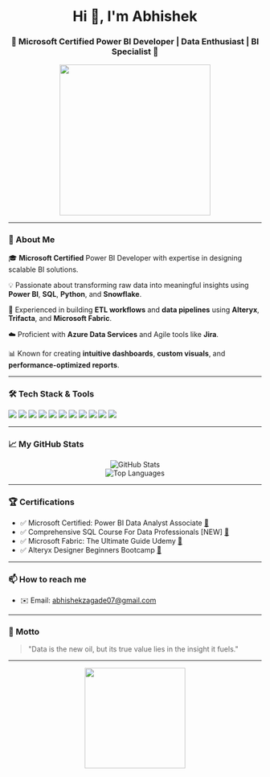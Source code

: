 <!-- GitHub Profile README -->

<h1 align="center">Hi 👋, I'm Abhishek</h1>
<h3 align="center">🔹 Microsoft Certified Power BI Developer | Data Enthusiast | BI Specialist 🔹</h3>

<p align="center">
  <img src="https://user-images.githubusercontent.com/674621/131262795-f858dcd1-6ec5-41f2-bb3a-3d3475d5f1c8.gif" width="300"/>
</p>

---

### 🧠 About Me

🎓 **Microsoft Certified** Power BI Developer with expertise in designing scalable BI solutions.

💡 Passionate about transforming raw data into meaningful insights using **Power BI**, **SQL**, **Python**, and **Snowflake**.

🚀 Experienced in building **ETL workflows** and **data pipelines** using **Alteryx**, **Trifacta**, and **Microsoft Fabric**.

☁️ Proficient with **Azure Data Services** and Agile tools like **Jira**.

📊 Known for creating **intuitive dashboards**, **custom visuals**, and **performance-optimized reports**.

---

### 🛠️ Tech Stack & Tools

<p align="left">
  <img src="https://img.shields.io/badge/Power%20BI-F2C811?style=for-the-badge&logo=powerbi&logoColor=black" />
  <img src="https://img.shields.io/badge/SQL_Server-CC2927?style=for-the-badge&logo=microsoft-sql-server&logoColor=white" />
  <img src="https://img.shields.io/badge/Python-3776AB?style=for-the-badge&logo=python&logoColor=white" />
  <img src="https://img.shields.io/badge/Excel-217346?style=for-the-badge&logo=microsoftexcel&logoColor=white" />
  <img src="https://img.shields.io/badge/Snowflake-56B9DA?style=for-the-badge&logo=snowflake&logoColor=white" />
  <img src="https://img.shields.io/badge/Alteryx-0076B6?style=for-the-badge&logo=alteryx&logoColor=white" />
  <img src="https://img.shields.io/badge/Power_Automate-0066FF?style=for-the-badge&logo=power-automate&logoColor=white" />
  <img src="https://img.shields.io/badge/Azure-0089D6?style=for-the-badge&logo=microsoftazure&logoColor=white" />
  <img src="https://img.shields.io/badge/Microsoft%20Fabric-9013FE?style=for-the-badge&logo=microsoft&logoColor=white" />
  <img src="https://img.shields.io/badge/Jira-0052CC?style=for-the-badge&logo=jira&logoColor=white" />
  <img src="https://img.shields.io/badge/Figma-F24E1E?style=for-the-badge&logo=figma&logoColor=white" />
</p>

---

### 📈 My GitHub Stats

<p align="center">
  <img src="https://github-readme-stats.vercel.app/api?username=AbhishekZagade24&show_icons=true&theme=radical" alt="GitHub Stats" />
  <br/>
  <img src="https://github-readme-stats.vercel.app/api/top-langs/?username=AbhishekZagade24&layout=compact&theme=radical" alt="Top Languages" />
</p>

---

### 🏆 Certifications

- ✅ Microsoft Certified: Power BI Data Analyst Associate [🔗](https://learn.microsoft.com/api/credentials/share/en-us/AbhishekZagade-6394/4419411A40D0F382?sharingId=A14F6DDE33CEB7B5)
- ✅ Comprehensive SQL Course For Data Professionals [NEW] [🔗](https://www.udemy.com/certificate/UC-c95cd036-3bb7-4aca-98f4-a95806f48a99/) 
- ✅ Microsoft Fabric: The Ultimate Guide Udemy [🔗](ude.my/UC-62662031-6d18-4419-b1e1-ccd4ec6b2feb)
- ✅ Alteryx Designer Beginners Bootcamp [🔗](ude.my/UC-4ea2f02e-3e9b-4f57-b1c8-3829dc2583ce)


---

### 📫 How to reach me

- ✉️ Email: abhishekzagade07@gmail.com

---

### 💬 Motto

> "Data is the new oil, but its true value lies in the insight it fuels."

---

<p align="center">
  <img src="https://media.giphy.com/media/bGgsc5mWoryfgKBx1u/giphy.gif" width="200" />
</p>


